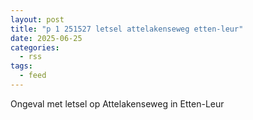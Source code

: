 ```yaml
---
layout: post
title: "p 1 251527 letsel attelakenseweg etten-leur"
date: 2025-06-25
categories: 
  - rss
tags: 
  - feed
---
```


Ongeval met letsel op Attelakenseweg in Etten-Leur
